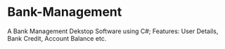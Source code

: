 # Bank-Management
A Bank Management Dekstop Software using C#; Features: User Details, Bank Credit, Account Balance etc.
